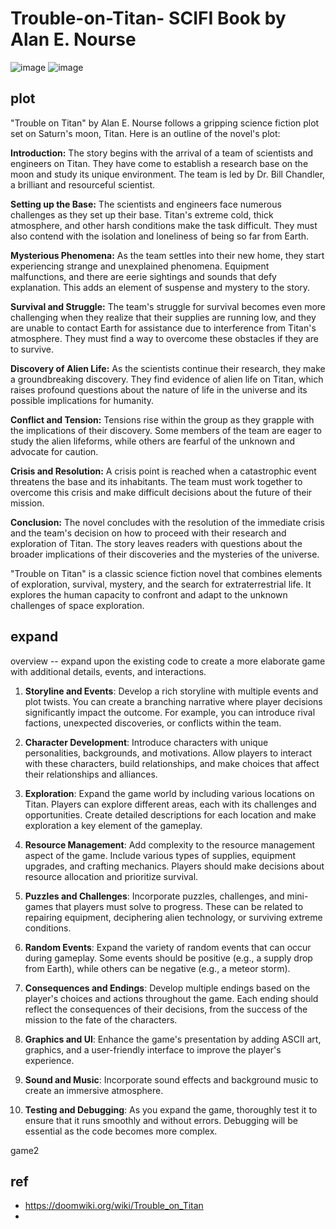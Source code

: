# Trouble-on-Titan- SCIFI Book by Alan E. Nourse
![image](https://github.com/SteveJustin1963/Trouble-on-Titan-/assets/58069246/b3d5eb02-ced4-4a88-84d4-64ad764b99f2)
![image](https://github.com/SteveJustin1963/Trouble-on-Titan-/assets/58069246/59bae81d-8827-401e-b16a-ab5a09c5d523)



## plot

"Trouble on Titan" by Alan E. Nourse follows a gripping science fiction plot set on Saturn's moon, Titan. Here is an outline of the novel's plot:

**Introduction:**
The story begins with the arrival of a team of scientists and engineers on Titan. They have come to establish a research base on the moon and study its unique environment. The team is led by Dr. Bill Chandler, a brilliant and resourceful scientist.

**Setting up the Base:**
The scientists and engineers face numerous challenges as they set up their base. Titan's extreme cold, thick atmosphere, and other harsh conditions make the task difficult. They must also contend with the isolation and loneliness of being so far from Earth.

**Mysterious Phenomena:**
As the team settles into their new home, they start experiencing strange and unexplained phenomena. Equipment malfunctions, and there are eerie sightings and sounds that defy explanation. This adds an element of suspense and mystery to the story.

**Survival and Struggle:**
The team's struggle for survival becomes even more challenging when they realize that their supplies are running low, and they are unable to contact Earth for assistance due to interference from Titan's atmosphere. They must find a way to overcome these obstacles if they are to survive.

**Discovery of Alien Life:**
As the scientists continue their research, they make a groundbreaking discovery. They find evidence of alien life on Titan, which raises profound questions about the nature of life in the universe and its possible implications for humanity.

**Conflict and Tension:**
Tensions rise within the group as they grapple with the implications of their discovery. Some members of the team are eager to study the alien lifeforms, while others are fearful of the unknown and advocate for caution.

**Crisis and Resolution:**
A crisis point is reached when a catastrophic event threatens the base and its inhabitants. The team must work together to overcome this crisis and make difficult decisions about the future of their mission.

**Conclusion:**
The novel concludes with the resolution of the immediate crisis and the team's decision on how to proceed with their research and exploration of Titan. The story leaves readers with questions about the broader implications of their discoveries and the mysteries of the universe.

"Trouble on Titan" is a classic science fiction novel that combines elements of exploration, survival, mystery, and the search for extraterrestrial life. It explores the human capacity to confront and adapt to the unknown challenges of space exploration.

## expand
 overview  -- expand upon the existing code to create a more elaborate game with additional details, events, and interactions.

1. **Storyline and Events**: Develop a rich storyline with multiple events and plot twists. You can create a branching narrative where player decisions significantly impact the outcome. For example, you can introduce rival factions, unexpected discoveries, or conflicts within the team.

2. **Character Development**: Introduce characters with unique personalities, backgrounds, and motivations. Allow players to interact with these characters, build relationships, and make choices that affect their relationships and alliances.

3. **Exploration**: Expand the game world by including various locations on Titan. Players can explore different areas, each with its challenges and opportunities. Create detailed descriptions for each location and make exploration a key element of the gameplay.

4. **Resource Management**: Add complexity to the resource management aspect of the game. Include various types of supplies, equipment upgrades, and crafting mechanics. Players should make decisions about resource allocation and prioritize survival.

5. **Puzzles and Challenges**: Incorporate puzzles, challenges, and mini-games that players must solve to progress. These can be related to repairing equipment, deciphering alien technology, or surviving extreme conditions.

6. **Random Events**: Expand the variety of random events that can occur during gameplay. Some events should be positive (e.g., a supply drop from Earth), while others can be negative (e.g., a meteor storm).

7. **Consequences and Endings**: Develop multiple endings based on the player's choices and actions throughout the game. Each ending should reflect the consequences of their decisions, from the success of the mission to the fate of the characters.

8. **Graphics and UI**: Enhance the game's presentation by adding ASCII art, graphics, and a user-friendly interface to improve the player's experience.

9. **Sound and Music**: Incorporate sound effects and background music to create an immersive atmosphere.

10. **Testing and Debugging**: As you expand the game, thoroughly test it to ensure that it runs smoothly and without errors. Debugging will be essential as the code becomes more complex.

 game2

 ## ref
 - https://doomwiki.org/wiki/Trouble_on_Titan
 - 


